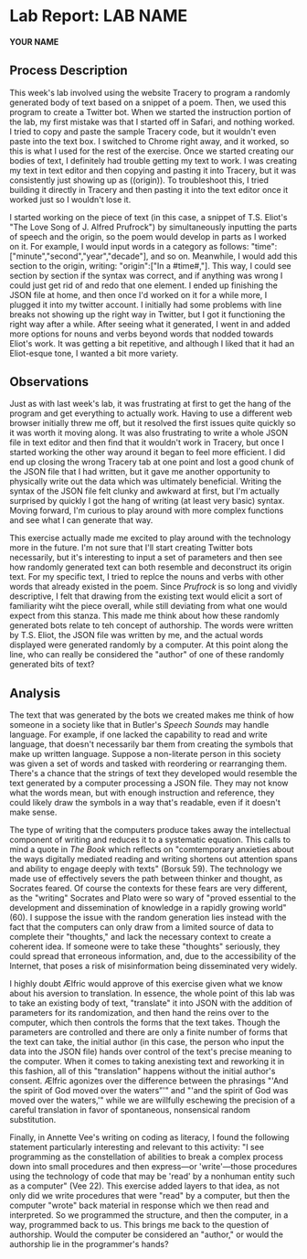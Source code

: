 # Lab Report: LAB NAME

#### YOUR NAME

## Process Description

This week's lab involved using the website Tracery to program a randomly generated body of text based on a snippet of a poem. Then, we used this program to create a Twitter bot. When we started the instruction portion of the lab, my first mistake was that I started off in Safari, and nothing worked. I tried to copy and paste the sample Tracery code, but it wouldn't even paste into the text box. I switched to Chrome right away, and it worked, so this is what I used for the rest of the exercise. Once we started creating our bodies of text, I definitely had trouble getting my text to work. I was creating my text in text editor and then copying and pasting it into Tracery, but it was consistently just showing up as ((origin)). To troubleshoot this, I tried building it directly in Tracery and then pasting it into the text editor once it worked just so I wouldn't lose it. 

I started working on the piece of text (in this case, a snippet of T.S. Eliot's "The Love Song of J. Alfred Prufrock") by simultaneously inputting the parts of speech and the origin, so the poem would develop in parts as I worked on it. For example, I would input words in a category as follows: "time":["minute","second","year","decade"], and so on. Meanwhile, I would add this section to the origin, writing: "origin":["In a #time#,"]. This way, I could see section by section if the syntax was correct, and if anything was wrong I could just get rid of and redo that one element. I ended up finishing the JSON file at home, and then once I'd worked on it for a while more, I plugged it into my twitter account. I initially had some problems with line breaks not showing up the right way in Twitter, but I got it functioning the right way after a while. After seeing what it generated, I went in and added more options for nouns and verbs beyond words that nodded towards Eliot's work. It was getting a bit repetitive, and although I liked that it had an Eliot-esque tone, I wanted a bit more variety. 

## Observations

Just as with last week's lab, it was frustrating at first to get the hang of the program and get everything to actually work. Having to use a different web browser initially threw me off, but it resolved the first issues quite quickly so it was worth it moving along. It was also frustrating to write a whole JSON file in text editor and then find that it wouldn't work in Tracery, but once I started working the other way around it began to feel more efficient. I did end up closing the wrong Tracery tab at one point and lost a good chunk of the JSON file that I had written, but it gave me another opportunity to physically write out the data which was ultimately beneficial. Writing the syntax of the JSON file felt clunky and awkward at first, but I'm actually surprised by quickly I got the hang of writing (at least very basic) syntax. Moving forward, I'm curious to play around with more complex functions and see what I can generate that way.

This exercise actually made me excited to play around with the technology more in the future. I'm not sure that I'll start creating Twitter bots necessarily, but it's interesting to input a set of parameters and then see how randomly generated text can both resemble and deconstruct its origin text. For my specific text, I tried to replce the nouns and verbs with other words that already existed in the poem. Since _Prufrock_ is so long and vividly descriptive, I felt that drawing from the existing text would elicit a sort of familiarity wiht the piece overall, while still deviating from what one would expect from this stanza. This made me think about how these randomly generated bots relate to teh concept of authorship. The words were written by T.S. Eliot, the JSON file was written by me, and the actual words displayed were generated randomly by a computer. At this point along the line, who can really be considered the "author" of one of these randomly generated bits of text?


## Analysis

The text that was generated by the bots we created makes me think of how someone in a society like that in Butler's _Speech Sounds_ may handle language. For example, if one lacked the capability to read and write language, that doesn't necessarily bar them from creating the symbols that make up written language. Suppose a non-literate person in this society was given a set of words and tasked with reordering or rearranging them. There's a chance that the strings of text they developed would resemble the text generated by a computer processing a JSON file. They may not know what the words mean, but with enough instruction and reference, they could likely draw the symbols in a way that's readable, even if it doesn't make sense.

The type of writing that the computers produce takes away the intellectual component of writing and reduces it to a systematic equation. This calls to mind a quote in _The Book_ which reflects on "comtemporary anxieties about the ways digitally mediated reading and writing shortens out attention spans and ability to engage deeply with texts" (Borsuk 59). The technology we made use of effectively severs the path between thinker and thought, as Socrates feared. Of course the contexts for these fears are very different, as the "writing" Socrates and Plato were so wary of "proved essential to the development and dissemination of knowledge in a rapidly growing world" (60). I suppose the issue with the random generation lies instead with the fact that the computers can only draw from a limited source of data to complete their "thoughts," and lack the necessary context to create a coherent idea. If someone were to take these "thoughts" seriously, they could spread that erroneous information, and, due to the accessibility of the Internet, that poses a risk of misinformation being disseminated very widely. 

I highly doubt Ælfric would approve of this exercise given what we know about his aversion to translation. In essence, the whole point of this lab was to take an existing body of text, "translate" it into JSON with the addition of parameters for its randomization, and then hand the reins over to the computer, which then controls the forms that the text takes. Though the parameters are controlled and there are only a finite number of forms that the text can take, the initial author (in this case, the person who input the data into the JSON file) hands over control of the text's precise meaning to the computer. When it comes to taking anexisting text and reworking it in this fashion, all of this "translation" happens without the initial author's consent. Ælfric agonizes over the difference between the phrasings "'And the spirit of God moved over the waters”'" and "'and the spirit of God was moved over the waters,'" while we are willfully eschewing the precision of a careful translation in favor of spontaneous, nonsensical random substitution.

Finally, in Annette Vee's writing on coding as literacy, I found the following statement particularly interesting and relevant to this activity: "I see programming as the constellation of abilities to break a complex process down into small procedures and then express—or 'write'—those procedures using the technology of code that may be 'read' by a nonhuman entity such as a computer" (Vee 22). This exercise added layers to that idea, as not only did we write procedures that were "read" by a computer, but then the computer "wrote" back material in response which we then read and interpreted. So we programmed the structure, and then the computer, in a way, programmed back to us. This brings me back to the question of authorship. Would the computer be considered an "author," or would the authorship lie in the programmer's hands?
